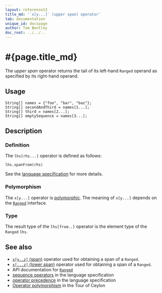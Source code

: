 ```yaml
---
layout: reference13
title_md: '`x[y...]` (upper span) operator'
tab: documentation
unique_id: docspage
author: Tom Bentley
doc_root: ../../..
---
```


# #{page.title_md}

The *upper span* operator returns the tail of its left-hand `Ranged` operand
as specified by its right-hand operand.

## Usage 

<!-- try: -->
    String[] names = {"foo", "bar", "baz"};
    String[] secondAndThird = names[1...];
    String[] third = names[2...];
    String[] emptySequence = names[3...];

## Description

### Definition

The `lhs[rhs...]` operator is defined as follows:

<!-- check:none -->
<!-- try: -->
    lhs.spanFrom(rhs)

See the [language specification](#{site.urls.spec_current}#listmap) for 
more details.

### Polymorphism

The `x[y...]` operator is [polymorphic](#{page.doc_root}/reference/operator/operator-polymorphism). 
The meaning of `x[y...]` depends on the 
[`Ranged`](#{site.urls.apidoc_1_3}/Ranged.type.html) 
interface.

### Type

The result type of the `lhs[from..]` operator is the element type of the `Ranged` `lhs`.

## See also

* [`x[y..z]` (span)](../span) operator used for obtaining a span of a `Ranged`.
* [`x[...z]` (lower span)](../lower-span) operator used for obtaining a span of a `Ranged`.
* API documentation for [`Ranged`](#{site.urls.apidoc_1_3}/Ranged.type.html)
* [sequence operators](#{site.urls.spec_current}#listmap) in the 
  language specification
* [operator precedence](#{site.urls.spec_current}#operatorprecedence) in the 
  language specification
* [Operator polymorphism](#{page.doc_root}/tour/language-module/#operator_polymorphism) 
  in the Tour of Ceylon

